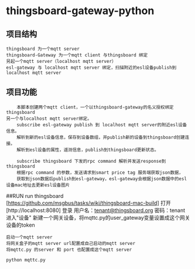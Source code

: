 # thingsboard-gateway-python

## 项目结构
    thingsboard 为一个mqtt server
    thingsboard-Gateway 为一个mqtt client 与thingsboard 绑定
    另起一个mqtt server（localhost mqtt server）
    esl-gateway 与 localhost mqtt server 绑定，扫描附近的esl设备publish到localhost mqtt server
    
## 项目功能
        本脚本创建两个mqtt client，一个以thingsboard-gateway的名义授权绑定thingsboard
    另一个与localhost mqtt server绑定。
        subscribe esl-gateway publish 到 localhost mqtt server的附近esl设备信息。
        解析到新的esl设备信息，保存到设备数组，并publish新的设备到thingsboard创建连接。
        解析到esl设备的属性，遥测信息，publish到thingsboard更新状态。
        
        subscribe thingsboard 下发的rpc command 解析并发送response到thingsboard
        根据rpc command 的参数，发送请求到smart price tag 服务端获取json数据，
        获取到json数据后publish到esl-gateway，esl-gateway会根据json数据中的esl设备mac地址去更新esl设备图片
        
##RUN
    run thingsboard [https://github.com/msgbus/tasks/wiki/thingsboard-mac-build]
    打开 [http://localhost:8080] 登录  用户名：tenant@thingsboard.org  密码：tenant
    进入"设备" 新建一个网关设备，将mqttc.py的user_gateway变量设置成这个网关设备的token
    
    启动一个mqtt server 
    将网关盒子的mqtt server url配置成自己启动的mqtt server
    将mqttc.py 的server 和 port 也配置成这个mqtt server
    
    python mqttc.py 
    
    
    
        

